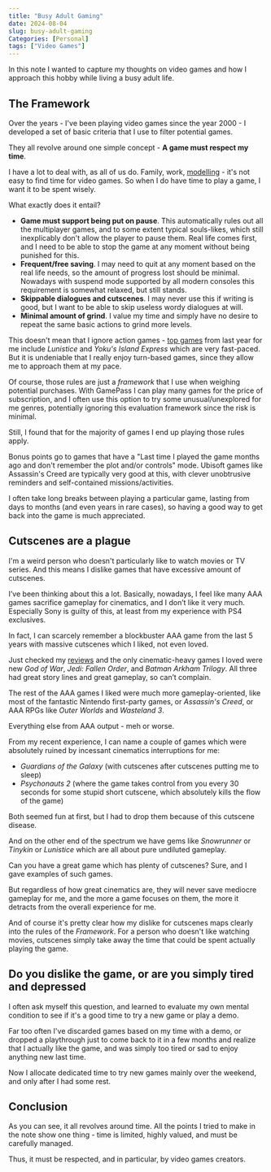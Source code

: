 ```yaml
---
title: "Busy Adult Gaming"
date: 2024-08-04
slug: busy-adult-gaming
Categories: [Personal]
tags: ["Video Games"]
---
```


In this note I wanted to capture my thoughts on video games and how I approach this hobby while living a busy adult life.


## The Framework

Over the years - I've been playing video games since the year 2000 - I developed a set of basic criteria that I use to filter potential games.

They all revolve around one simple concept - **A game must respect my time**.

I have a lot to deal with, as all of us do.
Family, work, [modelling](https://models.bulimov.me) - it's not easy to find time for video games. So when I do have time to play a game, I want it to be spent wisely.

What exactly does it entail?

* **Game must support being put on pause**.
This automatically rules out all the multiplayer games, and to some extent typical souls-likes, which still inexplicably don't allow the player to pause them.
Real life comes first, and I need to be able to stop the game at any moment without being punished for this.
* **Frequent/free saving**. I may need to quit at any moment based on the real life needs, so the amount of progress lost should be minimal.
Nowadays with suspend mode supported by all modern consoles this requirement is somewhat relaxed, but still stands.
* **Skippable dialogues and cutscenes**. I may never use this if writing is good, but I want to be able to skip useless wordy dialogues at will.
* **Minimal amount of grind**. I value my time and simply have no desire to repeat the same basic actions to grind more levels.

This doesn't mean that I ignore action games - [top games](/reviews) from last year for me include *Lunistice* and *Yoku's Island Express* which are very fast-paced.
But it is undeniable that I really enjoy turn-based games, since they allow me to approach them at my pace.

Of course, those rules are just a *framework* that I use when weighing potential purchases.
With GamePass I can play many games for the price of subscription,
and I often use this option to try some unusual/unexplored for me genres, potentially ignoring this evaluation framework since the risk is minimal.

Still, I found that for the majority of games I end up playing those rules apply.

Bonus points go to games that have a "Last time I played the game months ago and don't remember the plot and/or controls" mode.
Ubisoft games like Assassin's Creed are typically very good at this, with clever unobtrusive reminders and self-contained missions/activities.

I often take long breaks between playing a particular game, lasting from days to months (and even years in rare cases),
so having a good way to get back into the game is much appreciated.

## Cutscenes are a plague

I'm a weird person who doesn't particularly like to watch movies or TV series. And this means I dislike games that have excessive amount of cutscenes.

I’ve been thinking about this a lot. Basically, nowadays, I feel like many AAA games sacrifice gameplay for cinematics, and I don’t like it very much.
Especially Sony is guilty of this, at least from my experience with PS4 exclusives.

In fact, I can scarcely remember a blockbuster AAA game from the last 5 years with massive cutscenes which I liked, not even loved.

Just checked my [reviews](/reviews) and the only cinematic-heavy games I loved were new *God of War*, *Jedi: Fallen Order*, and *Batman Arkham Trilogy*.
All three had great story lines and great gameplay, so can’t complain.

The rest of the AAA games I liked were much more gameplay-oriented, like most of the fantastic Nintendo first-party games, or *Assassin's Creed*,
or AAA RPGs like *Outer Worlds* and *Wasteland 3*.

Everything else from AAA output - meh or worse.

From my recent experience, I can name a couple of games which were absolutely ruined by incessant cinematics interruptions for me:
* *Guardians of the Galaxy* (with cutscenes after cutscenes putting me to sleep)
* *Psychonauts 2* (where the game takes control from you every 30 seconds for some stupid short cutscene, which absolutely kills the flow of the game)

Both seemed fun at first, but I had to drop them because of this cutscene disease.

And on the other end of the spectrum we have gems like *Snowrunner* or *Tinykin* or *Lunistice* which are all about pure undiluted gameplay.

Can you have a great game which has plenty of cutscenes? Sure, and I gave examples of such games.

But regardless of how great cinematics are, they will never save mediocre gameplay for me, and the more a game focuses on them, the more it detracts from the overall experience for me.

And of course it's pretty clear how my dislike for cutscenes maps clearly into the rules of the *Framework*.
For a person who doesn't like watching movies, cutscenes simply take away the time that could be spent actually playing the game.

## Do you dislike the game, or are you simply tired and depressed

I often ask myself this question, and learned to evaluate my own mental condition to see if it's a good time to try a new game or play a demo.

Far too often I've discarded games based on my time with a demo, or dropped a playthrough just to come back to it in a few months and realize that I actually like the game,
and was simply too tired or sad to enjoy anything new last time.

Now I allocate dedicated time to try new games mainly over the weekend, and only after I had some rest.

## Conclusion

As you can see, it all revolves around time. All the points I tried to make in the note show one thing - time is limited, highly valued, and must be carefully managed.

Thus, it must be respected, and in particular, by video games creators.
